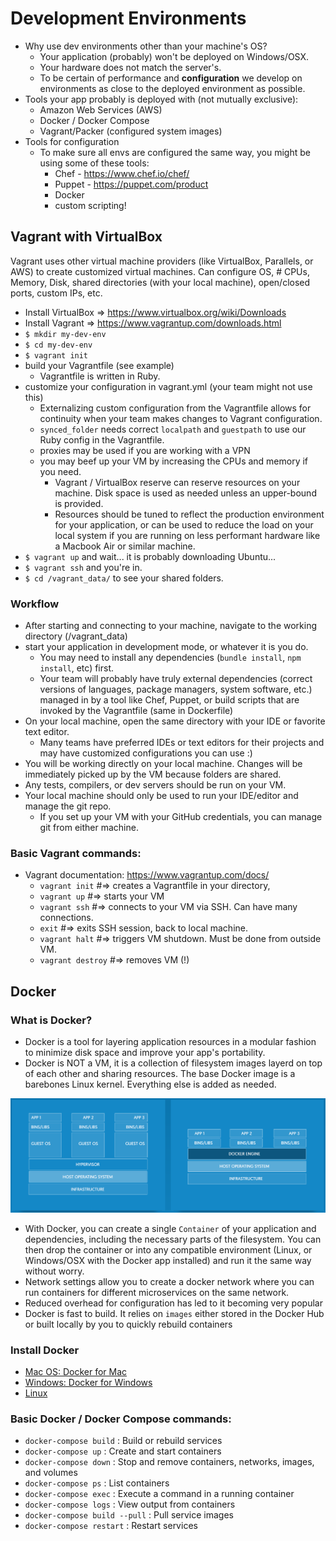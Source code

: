 # Development Environments
* Why use dev environments other than your machine's OS?
    - Your application (probably) won't be deployed on Windows/OSX.
    - Your hardware does not match the server's.
    - To be certain of performance and **configuration** we develop on environments
    as close to the deployed environment as possible.
* Tools your app probably is deployed with (not mutually exclusive):
    - Amazon Web Services (AWS)
    - Docker / Docker Compose
    - Vagrant/Packer (configured system images)
* Tools for configuration
    - To make sure all envs are configured the same way, you might be using some of these tools:
        - Chef - https://www.chef.io/chef/
        - Puppet - https://puppet.com/product
        - Docker
        - custom scripting!

## Vagrant with VirtualBox
Vagrant uses other virtual machine providers (like VirtualBox, Parallels, or AWS) to create customized virtual machines.
Can configure OS, # CPUs, Memory, Disk, shared directories (with your local machine), open/closed ports, custom IPs, etc.
* Install VirtualBox => https://www.virtualbox.org/wiki/Downloads
* Install Vagrant => https://www.vagrantup.com/downloads.html
* `$ mkdir my-dev-env`
* `$ cd my-dev-env`
* `$ vagrant init`
* build your Vagrantfile (see example)
  - Vagrantfile is written in Ruby.
* customize your configuration in vagrant.yml (your team might not use this)
  - Externalizing custom configuration from the Vagrantfile allows for continuity when your team makes changes to Vagrant configuration.
  - `synced_folder` needs correct `localpath` and `guestpath` to use our Ruby config in the Vagrantfile.
  - proxies may be used if you are working with a VPN
  - you may beef up your VM by increasing the CPUs and memory if you need.
    - Vagrant / VirtualBox reserve can reserve resources on your machine. Disk space is used as needed unless an upper-bound is provided.
    - Resources should be tuned to reflect the production environment for your application, or can be used to reduce the load on your local system if you are
    running on less performant hardware like a Macbook Air or similar machine.
* `$ vagrant up` and wait... it is probably downloading Ubuntu...
* `$ vagrant ssh` and you're in.
* `$ cd /vagrant_data/` to see your shared folders.

### Workflow
  * After starting and connecting to your machine, navigate to the working directory (/vagrant_data)
  * start your application in development mode, or whatever it is you do.
    - You may need to install any dependencies (`bundle install`, `npm install`, etc) first.
    - Your team will probably have truly external dependencies (correct versions of languages, package managers, system software, etc.) managed in by a tool like Chef, Puppet, or build scripts that are invoked by the Vagrantfile (same in Dockerfile)
  * On your local machine, open the same directory with your IDE or favorite text editor.
    - Many teams have preferred IDEs or text editors for their projects and may have customized configurations you can use :)
  * You will be working directly on your local machine. Changes will be immediately picked up by the VM because folders are shared.
  * Any tests, compilers, or dev servers should be run on your VM.
  * Your local machine should only be used to run your IDE/editor and manage the git repo.
    - If you set up your VM with your GitHub credentials, you can manage git from either machine.

### Basic Vagrant commands:
  * Vagrant documentation: https://www.vagrantup.com/docs/
    - `vagrant init` #=> creates a Vagrantfile in your directory,
    - `vagrant up` #=> starts your VM
    - `vagrant ssh` #=> connects to your VM via SSH. Can have many connections.
    - `exit` #=> exits SSH session, back to local machine.
    - `vagrant halt` #=> triggers VM shutdown. Must be done from outside VM.
    - `vagrant destroy` #=> removes VM (!)

## Docker
### What is Docker?
- Docker is a tool for layering application resources in a modular fashion to minimize disk space and improve your app's portability.
- Docker is NOT a VM, it is a collection of filesystem images layerd on top of each other and sharing resources. The base Docker image is a barebones Linux kernel. Everything else is added as needed.

![Virtual Machine Comparison with Containers](/images/vms_vs_containers.png "Virtual Machines and Containers - Credit: www.docker.com")

- With Docker, you can create a single `Container`  of your application and dependencies, including the necessary parts of the filesystem. You can then drop the container or into any compatible environment (Linux, or Windows/OSX with the Docker app installed) and run it the same way without worry.
- Network settings allow you to create a docker network where you can run containers for different microservices on the same network.
- Reduced overhead for configuration has led to it becoming very popular
- Docker is fast to build. It relies on `images` either stored in the Docker Hub or built locally by you to quickly rebuild containers

### Install Docker
  - [Mac OS: Docker for Mac](https://docs.docker.com/docker-for-mac/install/)
  - [Windows: Docker for Windows](https://docs.docker.com/docker-for-windows/install/)
  - [Linux](https://docs.docker.com/engine/installation/linux/)

### Basic Docker / Docker Compose commands:
  - `docker-compose build`            : Build or rebuild services
  - `docker-compose up`               : Create and start containers
  - `docker-compose down`             : Stop and remove containers, networks, images, and volumes
  - `docker-compose ps`               : List containers
  - `docker-compose exec`             : Execute a command in a running container
  - `docker-compose logs`             : View output from containers
  - `docker-compose build --pull`     : Pull service images
  - `docker-compose restart`          : Restart services
